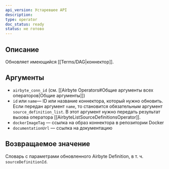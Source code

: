 ```yaml
---
api_version: Устаревшее API
description: 
type: operator
doc_status: ready
status: не готово
---
```

## Описание
Обновляет имеющийся [[Terms/DAG|коннектор]].
## Аргументы
- `airbyte_conn_id` (см. [[Airbyte Operators#Общие аргументы всех операторов|Общие аргументы]])
- `id` или `name`— ID или название коннектора, который нужно обновить. Если передан аргумент `name`, то  становится обязательным аргумент `source_definition_list`. В этот аргумент нужно передать результат вызова оператора [[AirbyteListSourceDefinitionsOperator]].
- `dockerImageTag` — ссылка на образ коннектора в репозитории Docker
- `documentationUrl` — ссылка на документацию
## Возвращаемое значение
Словарь с параметрами обновленного Airbyte Definition, в т. ч. `sourceDefinitionId`.